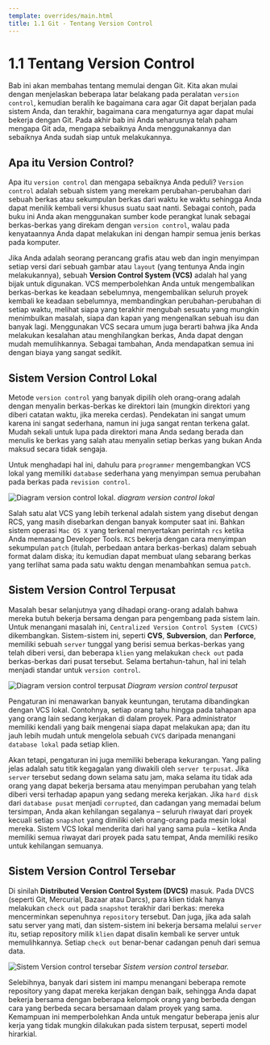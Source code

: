 ```yaml
---
template: overrides/main.html
title: 1.1 Git - Tentang Version Control
---
```


# 1.1 Tentang Version Control

Bab ini akan membahas tentang memulai dengan Git. Kita akan mulai dengan menjelaskan beberapa latar belakang pada peralatan `version control`, kemudian beralih ke bagaimana cara agar Git dapat berjalan pada sistem Anda, dan terakhir, bagaimana cara mengaturnya agar dapat mulai bekerja dengan Git. Pada akhir bab ini Anda seharusnya telah paham mengapa Git ada, mengapa sebaiknya Anda menggunakannya dan sebaiknya Anda sudah siap untuk melakukannya.

## Apa itu Version Control?

Apa itu `version control` dan mengapa sebaiknya Anda peduli? `Version control` adalah sebuah sistem yang merekam perubahan-perubahan dari sebuah berkas atau sekumpulan berkas dari waktu ke waktu sehingga Anda dapat menilik kembali versi khusus suatu saat nanti. Sebagai contoh, pada buku ini Anda akan menggunakan sumber kode perangkat lunak sebagai berkas-berkas yang direkam dengan `version control`, walau pada kenyataannya Anda dapat melakukan ini dengan hampir semua jenis berkas pada komputer.

Jika Anda adalah seorang perancang grafis atau web dan ingin menyimpan setiap versi dari sebuah gambar atau `layout` (yang tentunya Anda ingin melakukannya), sebuah **Version Control System (VCS)** adalah hal yang bijak untuk digunakan. VCS memperbolehkan Anda untuk mengembalikan berkas-berkas ke keadaan sebelumnya, mengembalikan seluruh proyek kembali ke keadaan sebelumnya, membandingkan perubahan-perubahan di setiap waktu, melihat siapa yang terakhir mengubah sesuatu yang mungkin menimbulkan masalah, siapa dan kapan yang mengenalkan sebuah isu dan banyak lagi. Menggunakan VCS secara umum juga berarti bahwa jika Anda melakukan kesalahan atau menghilangkan berkas, Anda dapat dengan mudah memulihkannya. Sebagai tambahan, Anda mendapatkan semua ini dengan biaya yang sangat sedikit.

## Sistem Version Control Lokal

Metode `version control` yang banyak dipilih oleh orang-orang adalah dengan menyalin berkas-berkas ke direktori lain (mungkin direktori yang diberi catatan waktu, jika mereka cerdas). Pendekatan ini sangat umum karena ini sangat sederhana, namun ini juga sangat rentan terkena galat. Mudah sekali untuk lupa pada direktori mana Anda sedang berada dan menulis ke berkas yang salah atau menyalin setiap berkas yang bukan Anda maksud secara tidak sengaja.

Untuk menghadapi hal ini, dahulu para `programmer` mengembangkan VCS lokal yang memiliki `database` sederhana yang menyimpan semua perubahan pada berkas pada `revision control`.

![Diagram version control lokal.](https://git-scm.com/book/en/v2/images/local.png)
_diagram version control lokal_

Salah satu alat VCS yang lebih terkenal adalah sistem yang disebut dengan RCS, yang masih disebarkan dengan banyak komputer saat ini. Bahkan sistem operasi `Mac OS X` yang terkenal menyertakan perintah `rcs` ketika Anda memasang Developer Tools. `RCS` bekerja dengan cara menyimpan sekumpulan `patch` (itulah, perbedaan antara berkas-berkas) dalam sebuah format dalam diska; itu kemudian dapat membuat ulang sebarang berkas yang terlihat sama pada satu waktu dengan menambahkan semua `patch`.

## Sistem Version Control Terpusat

Masalah besar selanjutnya yang dihadapi orang-orang adalah bahwa mereka butuh bekerja bersama dengan para pengembang pada sistem lain. Untuk menangani masalah ini, `Centralized Version Control System (CVCS)` dikembangkan. Sistem-sistem ini, seperti **CVS**, **Subversion**, dan **Perforce**, memiliki sebuah `server` tunggal yang berisi semua berkas-berkas yang telah diberi versi, dan beberapa `klien` yang melakukan `check out` pada berkas-berkas dari pusat tersebut. Selama bertahun-tahun, hal ini telah menjadi standar untuk `version control`.

![Diagram version control terpusat](https://git-scm.com/book/en/v2/images/centralized.png)
_Diagram version control terpusat_

Pengaturan ini menawarkan banyak keuntungan, terutama dibandingkan dengan VCS lokal. Contohnya, setiap orang tahu hingga pada tahapan apa yang orang lain sedang kerjakan di dalam proyek. Para administrator memiliki kendali yang baik mengenai siapa dapat melakukan apa; dan itu jauh lebih mudah untuk mengelola sebuah `CVCS` daripada menangani `database lokal` pada setiap klien.

Akan tetapi, pengaturan ini juga memiliki beberapa kekurangan. Yang paling jelas adalah satu titik kegagalan yang diwakili oleh `server terpusat`. Jika `server` tersebut sedang down selama satu jam, maka selama itu tidak ada orang yang dapat bekerja bersama atau menyimpan perubahan yang telah diberi versi terhadap apapun yang sedang mereka kerjakan. Jika `hard disk` dari `database pusat` menjadi `corrupted`, dan cadangan yang memadai belum tersimpan, Anda akan kehilangan segalanya – seluruh riwayat dari proyek kecuali setiap `snapshot` yang dimiliki oleh orang-orang pada mesin lokal mereka. Sistem VCS lokal menderita dari hal yang sama pula – ketika Anda memiliki semua riwayat dari proyek pada satu tempat, Anda memiliki resiko untuk kehilangan semuanya.

## Sistem Version Control Tersebar

Di sinilah **Distributed Version Control System (DVCS)** masuk. Pada DVCS (seperti Git, Mercurial, Bazaar atau Darcs), para klien tidak hanya melakukan `check out` pada `snapshot` terakhir dari berkas: mereka mencerminkan sepenuhnya `repository` tersebut. Dan juga, jika ada salah satu server yang mati, dan sistem-sistem ini bekerja bersama melalui `server` itu, setiap repository milik `klien` dapat disalin kembali ke server untuk memulihkannya. Setiap `check out` benar-benar cadangan penuh dari semua data.

![Sistem Version control tersebar](https://git-scm.com/book/en/v2/images/distributed.png)
_Sistem version control tersebar._

Selebihnya, banyak dari sistem ini mampu menangani beberapa remote repository yang dapat mereka kerjakan dengan baik, sehingga Anda dapat bekerja bersama dengan beberapa kelompok orang yang berbeda dengan cara yang berbeda secara bersamaan dalam proyek yang sama. Kemampuan ini memperbolehkan Anda untuk mengatur beberapa jenis alur kerja yang tidak mungkin dilakukan pada sistem terpusat, seperti model hirarkial.

